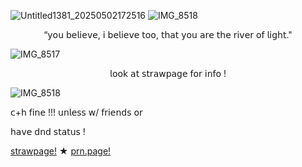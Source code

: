 ![Untitled1381_20250502172516](https://github.com/user-attachments/assets/3af062f3-a30a-4628-9a57-766f2e9a179f)
![IMG_8518](https://github.com/user-attachments/assets/12148b7c-674a-4e06-b214-9636dba60ed7)
<p align="center"> “𝗒𝗈𝗎 𝖻𝖾𝗅𝗂𝖾𝗏𝖾, 𝗂 𝖻𝖾𝗅𝗂𝖾𝗏𝖾 𝗍𝗈𝗈, 𝗍𝗁𝖺𝗍 𝗒𝗈𝗎 𝖺𝗋𝖾 𝗍𝗁𝖾 𝗋𝗂𝗏𝖾𝗋 𝗈𝖿 𝗅𝗂𝗀𝗁𝗍."
  
![IMG_8517](https://github.com/user-attachments/assets/81bd94ce-036c-4948-817f-426bd45e1857)

<p align="center"> 𝗅𝗈𝗈𝗄 𝖺𝗍 𝗌𝗍𝗋𝖺𝗐𝗉𝖺𝗀𝖾 𝖿𝗈𝗋 𝗂𝗇𝖿𝗈 !
  
![IMG_8518](https://github.com/user-attachments/assets/4cfbb6a0-fb5a-42db-9586-5d28756400f9)

  
<p align="left"> 𝖼+𝗁 𝖿𝗂𝗇𝖾 !!! 𝗎𝗇𝗅𝖾𝗌𝗌 𝗐/ 𝖿𝗋𝗂𝖾𝗇𝖽𝗌 𝗈𝗋
<p align="left"> 𝗁𝖺𝗏𝖾 𝖽𝗇𝖽 𝗌𝗍𝖺𝗍𝗎𝗌 !
  
  [strawpage!](https://junk3nstein.straw.page) ★ [prn.page!](https://en.pronouns.page/@junk3nstein#google_vignette)
